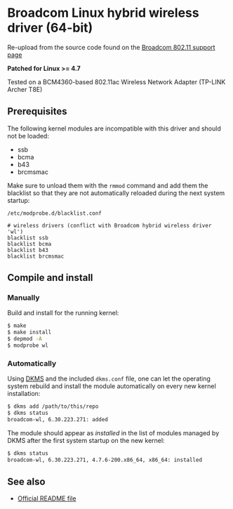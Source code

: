 # Broadcom Linux hybrid wireless driver (64-bit)

Re-upload from the source code found on the [Broadcom 802.11 support page][1]

**Patched for Linux >= 4.7**

Tested on a BCM4360-based 802.11ac Wireless Network Adapter (TP-LINK Archer T8E)

[1]: https://www.broadcom.com/support/802.11

## Prerequisites

The following kernel modules are incompatible with this driver and should not be loaded:
* ssb
* bcma
* b43
* brcmsmac

Make sure to unload them with the `rmmod` command and add them the blacklist so that they are not automatically reloaded
during the next system startup:

`/etc/modprobe.d/blacklist.conf`
```
# wireless drivers (conflict with Broadcom hybrid wireless driver 'wl')
blacklist ssb
blacklist bcma
blacklist b43
blacklist brcmsmac
```

## Compile and install

### Manually

Build and install for the running kernel:

```sh
$ make
$ make install
$ depmod -A
$ modprobe wl
```

### Automatically

Using [DKMS][2] and the included `dkms.conf` file, one can let the operating system rebuild and install the module
automatically on every new kernel installation:

```sh
$ dkms add /path/to/this/repo
$ dkms status
broadcom-wl, 6.30.223.271: added
```

The module should appear as *installed* in the list of modules managed by DKMS after the first system startup on the new
kernel:

```sh
$ dkms status
broadcom-wl, 6.30.223.271, 4.7.6-200.x86_64, x86_64: installed
```

[2]: http://linux.dell.com/dkms/manpage.html

## See also

* [Official README file][3]

[3]: https://www.broadcom.com/docs/linux_sta/README_6.30.223.271.txt
